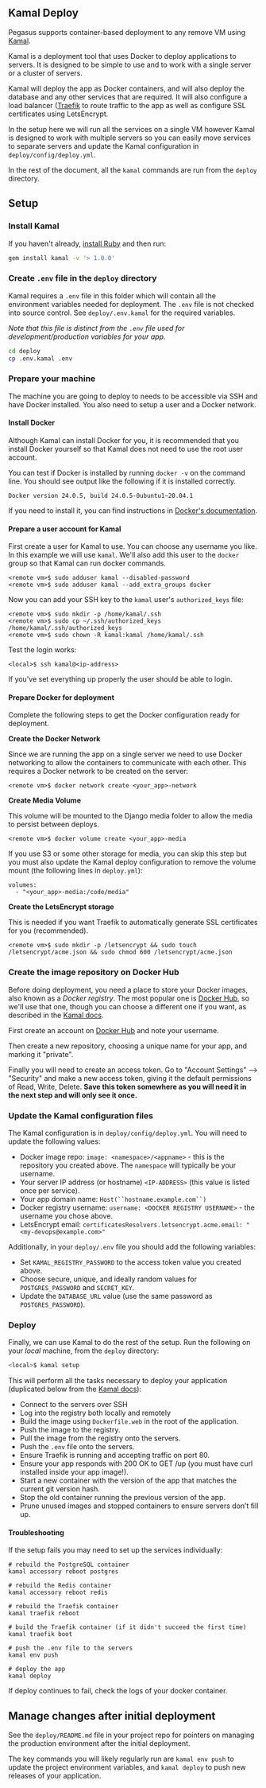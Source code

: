 ## Kamal Deploy

Pegasus supports container-based deployment to any remove VM using [Kamal](https://kamal-deploy.org/).

Kamal is a deployment tool that uses Docker to deploy applications to servers. It is designed to be simple to use
and to work with a single server or a cluster of servers.

Kamal will deploy the app as Docker containers, and will also deploy the database and any other services that are
required. It will also configure a load balancer ([Traefik](https://traefik.io/) to route traffic to the app
as well as configure SSL certificates using LetsEncrypt.

In the setup here we will run all the services on a single VM however Kamal is designed to work with multiple servers
so you can easily move services to separate servers and update the Kamal configuration in `deploy/config/deploy.yml`.

In the rest of the document, all the `kamal` commands are run from the `deploy` directory.

## Setup

### Install Kamal

If you haven't already, [install Ruby](https://www.ruby-lang.org/en/documentation/installation/) and then run:

```bash
gem install kamal -v '> 1.0.0'
```

### Create `.env` file in the `deploy` directory

Kamal requires a `.env` file in this folder which will contain all the environment variables needed for deployment.
The `.env` file is not checked into source control. See `deploy/.env.kamal` for the required variables.

*Note that this file is distinct from the `.env` file used for development/production variables for your app.*

```bash
cd deploy
cp .env.kamal .env
```

### Prepare your machine

The machine you are going to deploy to needs to be accessible via SSH and have Docker installed.
You also need to setup a user and a Docker network.

#### Install Docker

Although Kamal can install Docker for you, it is recommended that you install Docker yourself
so that Kamal does not need to use the root user account.

You can test if Docker is installed by running `docker -v` on the command line. You should see output like
the following if it is installed correctly.

```
Docker version 24.0.5, build 24.0.5-0ubuntu1~20.04.1
```

If you need to install it, you can find instructions in [Docker's documentation](https://docs.docker.com/engine/install/).

#### Prepare a user account for Kamal

First create a user for Kamal to use.
You can choose any username you like. In this example we will use `kamal`.
We'll also add this user to the `docker` group so that Kamal can run docker commands.

```shell
<remote vm>$ sudo adduser kamal --disabled-password
<remote vm>$ sudo adduser kamal --add_extra_groups docker
```

Now you can add your SSH key to the `kamal` user's `authorized_keys` file:

```shell
<remote vm>$ sudo mkdir -p /home/kamal/.ssh
<remote vm>$ sudo cp ~/.ssh/authorized_keys /home/kamal/.ssh/authorized_keys
<remote vm>$ sudo chown -R kamal:kamal /home/kamal/.ssh
```

Test the login works:

```shell
<local>$ ssh kamal@<ip-address>
```

If you've set everything up properly the user should be able to login.

#### Prepare Docker for deployment

Complete the following steps to get the Docker configuration ready for deployment. 

**Create the Docker Network**

Since we are running the app on a single server we need to use Docker networking to allow the containers to communicate
with each other. This requires a Docker network to be created on the server:

```shell
<remote vm>$ docker network create <your_app>-network
```

**Create Media Volume**

This volume will be mounted to the Django media folder to allow the media to persist between deploys.

```shell
<remote vm>$ docker volume create <your_app>-media
```

If you use S3 or some other storage for media, you can skip this step but you must also update the Kamal
deploy configuration to remove the volume mount (the following lines in `deploy.yml`):

```
volumes:
  - "<your_app>-media:/code/media"
```

**Create the LetsEncrypt storage**

This is needed if you want Traefik to automatically generate SSL certificates for you (recommended).

```shell
<remote vm>$ sudo mkdir -p /letsencrypt && sudo touch /letsencrypt/acme.json && sudo chmod 600 /letsencrypt/acme.json
```

### Create the image repository on Docker Hub

Before doing deployment, you need a place to store your Docker images, also known as a *Docker registry*.
The most popular one is [Docker Hub](https://hub.docker.com/), so we'll use that one, though
you can choose a different one if you want, as described in the [Kamal docs](https://kamal-deploy.org/docs/configuration).

First create an account on [Docker Hub](https://hub.docker.com/) and note your username.

Then create a new repository, choosing a unique name for your app, and marking it "private".

Finally you will need to create an access token. Go to "Account Settings" --> "Security" and make a new access token,
giving it the default permissions of Read, Write, Delete.
**Save this token somewhere as you will need it in the next step and will only see it once.**

### Update the Kamal configuration files

The Kamal configuration is in `deploy/config/deploy.yml`.
You will need to update the following values:

* Docker image repo: `image: <namespace>/<appname>` - this is the repository you created above.
  The `namespace` will typically be your username.
* Your server IP address (or hostname) `<IP-ADDRESS>` (this value is listed once per service).
* Your app domain name: `Host(``hostname.example.com``)`
* Docker registry username: `username: <DOCKER REGISTRY USERNAME>` - the username you chose above.
* LetsEncrypt email: `certificatesResolvers.letsencrypt.acme.email: "<my-devops@example.com>"`

Additionally, in your `deploy/.env` file you should add the following variables:

* Set `KAMAL_REGISTRY_PASSWORD` to the access token value you created above.
* Choose secure, unique, and ideally random values for `POSTGRES_PASSWORD` and `SECRET_KEY`.
* Update the `DATABASE_URL` value (use the same password as `POSTGRES_PASSWORD`).

### Deploy

Finally, we can use Kamal to do the rest of the setup. Run the following on your *local* machine,
from the `deploy` directory:

```bash
<local>$ kamal setup
```
 
This will perform all the tasks necessary to deploy your application
(duplicated below from the [Kamal docs](https://kamal-deploy.org/docs/installation)):
 
* Connect to the servers over SSH
* Log into the registry both locally and remotely
* Build the image using `Dockerfile.web` in the root of the application.
* Push the image to the registry.
* Pull the image from the registry onto the servers.
* Push the `.env` file onto the servers.
* Ensure Traefik is running and accepting traffic on port 80.
* Ensure your app responds with 200 OK to GET /up (you must have curl installed inside your app image!).
* Start a new container with the version of the app that matches the current git version hash.
* Stop the old container running the previous version of the app.
* Prune unused images and stopped containers to ensure servers don’t fill up. 
 
#### Troubleshooting

If the setup fails you may need to set up the services individually:

```shell
# rebuild the PostgreSQL container
kamal accessory reboot postgres

# rebuild the Redis container
kamal accessory reboot redis

# rebuild the Traefik container
kamal traefik reboot

# build the Traefik container (if it didn't succeed the first time)
kamal traefik boot

# push the .env file to the servers
kamal env push

# deploy the app
kamal deploy
```

If deploy continues to fail, check the logs of your docker container.

## Manage changes after initial deployment

See the `deploy/README.md` file in your project repo for pointers on managing the production environment after
the initial deployment.

The key commands you will likely regularly run are `kamal env push` to update the project environment variables,
and `kamal deploy` to push new releases of your application.

